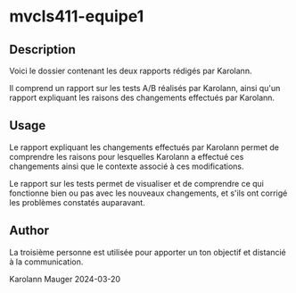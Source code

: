 # mvcls411-equipe1

## Description

Voici le dossier contenant les deux rapports rédigés par Karolann. 

Il comprend un rapport sur les tests A/B réalisés par Karolann, ainsi qu'un rapport expliquant les raisons des changements effectués par Karolann.

## Usage

Le rapport expliquant les changements effectués par Karolann permet de comprendre les raisons pour lesquelles Karolann a effectué ces changements ainsi que le contexte associé à ces modifications.

Le rapport sur les tests permet de visualiser et de comprendre ce qui fonctionne bien ou pas avec les nouveaux changements, et s'ils ont corrigé les problèmes constatés auparavant.

## Author
La troisième personne est utilisée pour apporter un ton objectif et distancié à la communication.

Karolann Mauger 2024-03-20
